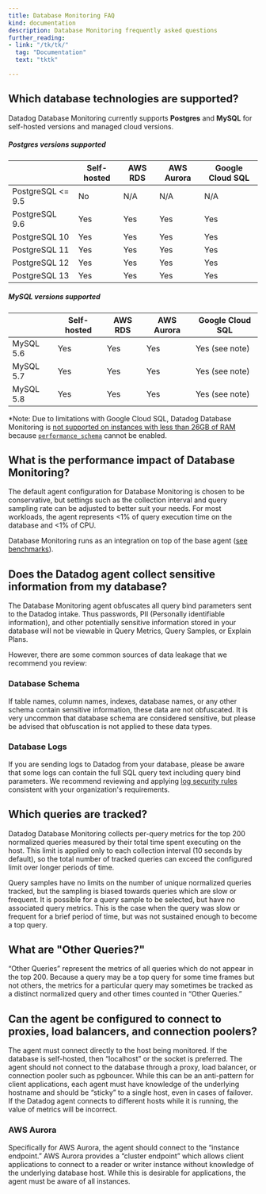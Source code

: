 ```yaml
---
title: Database Monitoring FAQ
kind: documentation
description: Database Monitoring frequently asked questions
further_reading:
- link: "/tk/tk/"
  tag: "Documentation"
  text: "tktk"

---
```


## Which database technologies are supported?

Datadog Database Monitoring currently supports **Postgres** and **MySQL** for self-hosted versions and managed cloud versions.

##### Postgres versions supported

|  | Self-hosted | AWS RDS | AWS Aurora | Google Cloud SQL |
|--|------------|---------|------------|------------------|
| PostgreSQL <= 9.5 | No | N/A | N/A | N/A |
| PostgreSQL 9.6 | Yes | Yes | Yes | Yes |
| PostgreSQL 10 | Yes | Yes | Yes | Yes |
| PostgreSQL 11 | Yes | Yes | Yes | Yes |
| PostgreSQL 12 | Yes | Yes | Yes | Yes |
| PostgreSQL 13 | Yes | Yes | Yes | Yes |

##### MySQL versions supported

|  | Self-hosted | AWS RDS | AWS Aurora | Google Cloud SQL |
|--|------------|---------|------------|------------------|
| MySQL 5.6 | Yes | Yes | Yes | Yes (see note) |
| MySQL 5.7 | Yes | Yes | Yes | Yes (see note) |
| MySQL 5.8 | Yes | Yes | Yes | Yes (see note) |


*Note: Due to limitations with Google Cloud SQL, Datadog Database Monitoring is [not supported on instances with less than 26GB of RAM][1] because [`performance_schema`][2] cannot be enabled.

## What is the performance impact of Database Monitoring?

The default agent configuration for Database Monitoring is chosen to be conservative, but settings such as the collection interval and query sampling rate can be adjusted to better suit your needs. For most workloads, the agent represents <1% of query execution time on the database and <1% of CPU.

Database Monitoring runs as an integration on top of the base agent ([see benchmarks][3]).

## Does the Datadog agent collect sensitive information from my database?

The Database Monitoring agent obfuscates all query bind parameters sent to the Datadog intake. Thus passwords, PII (Personally identifiable information), and other potentially sensitive information stored in your database will not be viewable in Query Metrics, Query Samples, or Explain Plans.

However, there are some common sources of data leakage that we recommend you review:

### Database Schema

If table names, column names, indexes, database names, or any other schema contain sensitive information, these data are not obfuscated. It is very uncommon that database schema are considered sensitive, but please be advised that obfuscation is not applied to these data types.

### Database Logs

If you are sending logs to Datadog from your database, please be aware that some logs can contain the full SQL query text including query bind parameters. We recommend reviewing and applying [log security rules][4] consistent with your organization's requirements.


## Which queries are tracked?

Datadog Database Monitoring collects per-query metrics for the top 200 normalized queries measured by their total time spent executing on the host. This limit is applied only to each collection interval (10 seconds by default), so the total number of tracked queries can exceed the configured limit over longer periods of time.

Query samples have no limits on the number of unique normalized queries tracked, but the sampling is biased towards queries which are slow or frequent. It is possible for a query sample to be selected, but have no associated query metrics. This is the case when the query was slow or frequent for a brief period of time, but was not sustained enough to become a top query.

## What are "Other Queries?"

“Other Queries” represent the metrics of all queries which do not appear in the top 200. Because a query may be a top query for some time frames but not others, the metrics for a particular query may sometimes be tracked as a distinct normalized query and other times counted in “Other Queries.”


## Can the agent be configured to connect to proxies, load balancers, and connection poolers?

The agent must connect directly to the host being monitored. If the database is self-hosted, then “localhost” or the socket is preferred. The agent should not connect to the database through a proxy, load balancer, or connection pooler such as pgbouncer. While this can be an anti-pattern for client applications, each agent must have knowledge of the underlying hostname and should be “sticky” to a single host, even in cases of failover. If the Datadog agent connects to different hosts while it is running, the value of metrics will be incorrect.

### AWS Aurora

Specifically for AWS Aurora, the agent should connect to the “instance endpoint.”  AWS Aurora provides a “cluster endpoint” which allows client applications to connect to a reader or writer instance without knowledge of the underlying database host. While this is desirable for applications, the agent must be aware of all instances.

[1]: https://cloud.google.com/sql/docs/mysql/flags#tips-performance-schema
[2]: https://dev.mysql.com/doc/refman/8.0/en/performance-schema.html
[3]: /agent/basic_agent_usage#agent-overhead
[4]: /security/logs/
